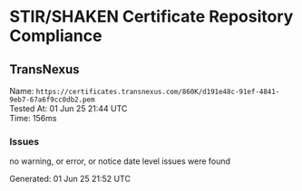 # STIR/SHAKEN Certificate Repository Compliance

## TransNexus

Name: `https://certificates.transnexus.com/860K/d191e48c-91ef-4841-9eb7-67a6f9cc0db2.pem`\
Tested At: 01 Jun 25 21:44 UTC\
Time: 156ms

### Issues

no warning, or error, or notice date level issues were found

Generated: 01 Jun 25 21:52 UTC